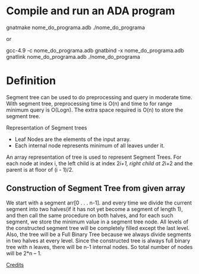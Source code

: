 # Compile and run an ADA program
gnatmake nome_do_programa.adb
./nome_do_programa

or

gcc-4.9 -c nome_do_programa.adb
gnatbind -x nome_do_programa.adb
gnatlink nome_do_programa.adb
./nome_do_programa

# Definition

Segment tree can be used to do preprocessing and query in moderate time. With segment tree, preprocessing time is O(n) and time to for range minimum query is O(Logn). The extra space required is O(n) to store the segment tree.

Representation of Segment trees
* Leaf Nodes are the elements of the input array.
* Each internal node represents minimum of all leaves under it.

An array representation of tree is used to represent Segment Trees. For each node at index i, the left child is at index 2*i+1, right child at 2*i+2 and the parent is at floor of (i - 1)/2.

## Construction of Segment Tree from given array

We start with a segment arr[0 . . . n-1]. and every time we divide the current segment into two halves(if it has not yet become a segment of length 1), and then call the same procedure on both halves, and for each such segment, we store the minimum value in a segment tree node.
All levels of the constructed segment tree will be completely filled except the last level. Also, the tree will be a Full Binary Tree because we always divide segments in two halves at every level. Since the constructed tree is always full binary tree with n leaves, there will be n-1 internal nodes. So total number of nodes will be 2*n – 1.

[Credits](http://www.geeksforgeeks.org/segment-tree-set-1-range-minimum-query/)

